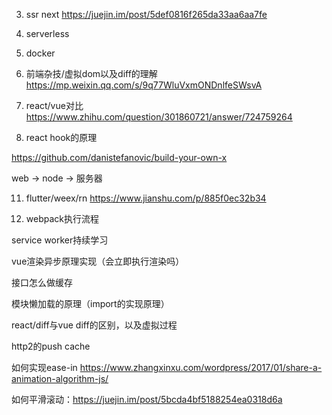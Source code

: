 3. ssr next https://juejin.im/post/5def0816f265da33aa6aa7fe

6. serverless

7. docker
 
8. 前端杂技/虚拟dom以及diff的理解
https://mp.weixin.qq.com/s/9q77WluVxmONDnlfeSWsvA

9. react/vue对比
https://www.zhihu.com/question/301860721/answer/724759264


10. react hook的原理

https://github.com/danistefanovic/build-your-own-x

web -> node -> 服务器

11. flutter/weex/rn
https://www.jianshu.com/p/885f0ec32b34

12. webpack执行流程


service worker持续学习

vue渲染异步原理实现（会立即执行渲染吗）

接口怎么做缓存

模块懒加载的原理（import的实现原理）

react/diff与vue diff的区别，以及虚拟过程

http2的push cache 

如何实现ease-in
https://www.zhangxinxu.com/wordpress/2017/01/share-a-animation-algorithm-js/

如何平滑滚动：https://juejin.im/post/5bcda4bf5188254ea0318d6a






